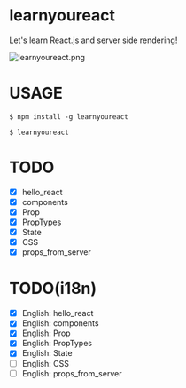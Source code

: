 learnyoureact
================

Let's learn React.js and server side rendering!

![learnyoureact.png](https://qiita-image-store.s3.amazonaws.com/0/45771/0deda475-d29e-c821-dc54-d71def367f6c.png "learnyoureact.png")


# USAGE
`$ npm install -g learnyoureact`

`$ learnyoureact`

# TODO
- [x] hello_react
- [x] components
- [x] Prop
- [x] PropTypes
- [x] State
- [x] CSS
- [x] props_from_server

# TODO(i18n)
- [x] English: hello_react
- [x] English: components
- [x] English: Prop
- [x] English: PropTypes
- [x] English: State
- [ ] English: CSS
- [ ] English: props_from_server